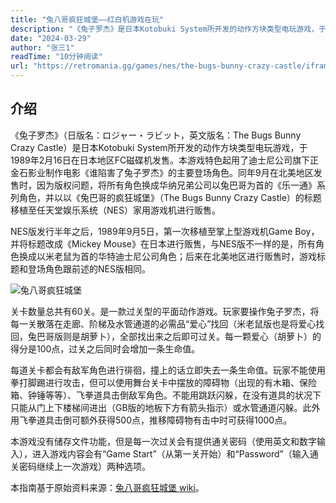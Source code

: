 ```yaml
---
title: "兔八哥疯狂城堡——红白机游戏在玩"
description: "《兔子罗杰》是日本Kotobuki System所开发的动作方块类型电玩游戏，于1989年2月16日在日本地区FC磁碟机发售。本游戏特色起用了迪士尼公司旗下正金石影业制作电影《谁陷害了兔子罗杰》的主要登场角色。同年9月在北美地区发售时，因为版权问题，将所有角色换成华纳兄弟公司以兔巴哥为首的《乐一通》系列角色，并以以《兔巴哥的疯狂城堡》（The Bugs Bunny Crazy Castle）的标题移植至任天堂娱乐系统（NES）家用游戏机进行贩售。"
date: "2024-03-29"
author: "张三1"
readTime: "10分钟阅读"
url: "https://retromania.gg/games/nes/the-bugs-bunny-crazy-castle/iframe"
---
```


## 介绍 

《兔子罗杰》（日版名：ロジャー・ラビット，英文版名：The Bugs Bunny Crazy Castle）是日本Kotobuki System所开发的动作方块类型电玩游戏，于1989年2月16日在日本地区FC磁碟机发售。本游戏特色起用了迪士尼公司旗下正金石影业制作电影《谁陷害了兔子罗杰》的主要登场角色。同年9月在北美地区发售时，因为版权问题，将所有角色换成华纳兄弟公司以兔巴哥为首的《乐一通》系列角色，并以以《兔巴哥的疯狂城堡》（The Bugs Bunny Crazy Castle）的标题移植至任天堂娱乐系统（NES）家用游戏机进行贩售。

NES版发行半年之后，1989年9月5日，第一次移植至掌上型游戏机Game Boy，并将标题改成《Mickey Mouse》在日本进行贩售，与NES版不一样的是，所有角色换成以米老鼠为首的华特迪士尼公司角色；后来在北美地区进行贩售时，游戏标题和登场角色跟前述的NES版相同。

![兔八哥疯狂城堡](https://pica.zhimg.com/v2-55fa58c6d39862a8ed06d13ca0882ada_1440w.jpg)

关卡数量总共有60关。是一款过关型的平面动作游戏。玩家要操作兔子罗杰，将每一关散落在走廊、阶梯及水管通道的必需品“爱心”找回（米老鼠版也是将爱心找回，兔巴哥版则是胡萝卜），全部找出来之后即可过关。每一颗爱心（胡萝卜）的得分是100点，过关之后同时会增加一条生命值。

每道关卡都会有敌军角色进行徘徊，撞上的话立即失去一条生命值。玩家不能使用拳打脚踢进行攻击，但可以使用舞台关卡中摆放的障碍物（出现的有木箱、保险箱、钟锤等等）、飞拳道具击倒敌军角色。不能用跳跃闪躲，在没有道具的状况下只能从门上下楼梯间进出（GB版的地板下方有箭头指示）或水管通道闪躲。此外用飞拳道具击倒可额外获得500点，推移障碍物有击中时可获得1000点。

本游戏没有储存文件功能，但是每一次过关会有提供通关密码（使用英文和数字输入），进入游戏内容会有“Game Start”（从第一关开始）和“Password”（输入通关密码继续上一次游戏）两种选项。

本指南基于原始资料来源：[兔八哥疯狂城堡 wiki](https://zh.wikipedia.org/wiki/%E5%85%94%E5%AD%90%E7%BE%85%E5%82%91_(%E9%9B%BB%E5%AD%90%E9%81%8A%E6%88%B2))。